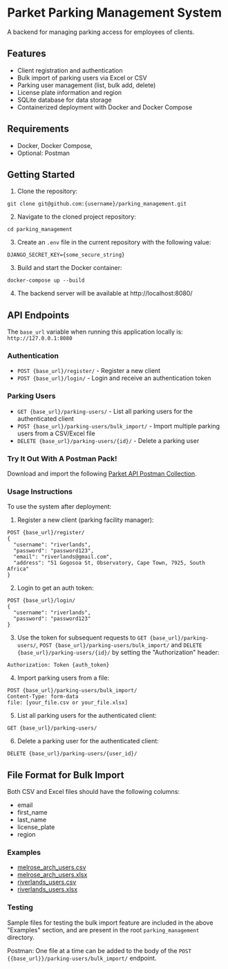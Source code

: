 # Parket Parking Management System

A backend for managing parking access for employees of clients.

## Features

- Client registration and authentication
- Bulk import of parking users via Excel or CSV
- Parking user management (list, bulk add, delete)
- License plate information and region 
- SQLite database for data storage
- Containerized deployment with Docker and Docker Compose

## Requirements

- Docker, Docker Compose,
- Optional: Postman

## Getting Started

1. Clone the repository:
```
git clone git@github.com:{username}/parking_management.git
```

2. Navigate to the cloned project repository:
```
cd parking_management
```

3. Create an `.env` file in the current repository with the following value:
```
DJANGO_SECRET_KEY={some_secure_string}
```

3. Build and start the Docker container:
```
docker-compose up --build
```

4. The backend server will be available at http://localhost:8080/

## API Endpoints

The `base_url` variable when running this application locally is: `http://127.0.0.1:8080`

### Authentication
- `POST {base_url}/register/` - Register a new client
- `POST {base_url}/login/` - Login and receive an authentication token

### Parking Users
- `GET {base_url}/parking-users/` - List all parking users for the authenticated client
- `POST {base_url}/parking-users/bulk_import/` - Import multiple parking users from a CSV/Excel file
- `DELETE {base_url}/parking-users/{id}/` - Delete a parking user

### Try It Out With A Postman Pack!
Download and import the following
[Parket API Postman Collection](https://gist.github.com/StephanVanBiljon/bb1300f3ec3bd092421cb40fabc90674).

### Usage Instructions
To use the system after deployment:

1. Register a new client (parking facility manager):
```
POST {base_url}/register/
{
  "username": "riverlands",
  "password": "password123",
  "email": "riverlands@gmail.com",
  "address": "51 Gogosoa St, Observatory, Cape Town, 7925, South Africa"
}
```

2. Login to get an auth token:
```
POST {base_url}/login/
{
  "username": "riverlands",
  "password": "password123"
}
```

3. Use the token for subsequent requests to `GET {base_url}/parking-users/`,
`POST {base_url}/parking-users/bulk_import/` and
`DELETE {base_url}/parking-users/{id}/` by setting the "Authorization" header:
```
Authorization: Token {auth_token}
```

4. Import parking users from a file:

```
POST {base_url}/parking-users/bulk_import/
Content-Type: form-data
file: [your_file.csv or your_file.xlsx]
```

5. List all parking users for the authenticated client:
```
GET {base_url}/parking-users/
```

6. Delete a parking user for the authenticated client:
```
DELETE {base_url}/parking-users/{user_id}/
```

## File Format for Bulk Import

Both CSV and Excel files should have the following columns:
- email
- first_name
- last_name
- license_plate
- region

### Examples

- [melrose_arch_users.csv](melrose_arch_users.csv)
- [melrose_arch_users.xlsx](melrose_arch_users.xlsx)
- [riverlands_users.csv](riverlands_users.csv)
- [riverlands_users.xlsx](riverlands_users.xlsx)

### Testing

Sample files for testing the bulk import feature are included in the above "Examples" section, and are present in the root `parking_management` directory. 

Postman: One file at a time can be added to the body of the `POST {{base_url}}/parking-users/bulk_import/` endpoint. 
